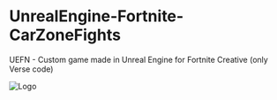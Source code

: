 # UnrealEngine-Fortnite-CarZoneFights
 UEFN - Custom game made in Unreal Engine for Fortnite Creative (only Verse code)

 <img src="https://i.imgur.com/q3PdAke.png" alt="Logo">
